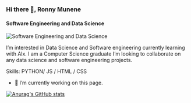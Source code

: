 ### Hi there 👋, Ronny Munene
#### Software Engineering and Data Science
![Software Engineering and Data Science](https://drive.google.com/file/d/1w5q30CcEuZ_KLPifZk2R0ygQGHuUgCxb/view?usp=drive_link)

I’m interested in Data Science and Software engineering currently learning with Alx. I am a Computer Science graduate I’m looking to collaborate on any data science and software engineering projects.

Skills: PYTHON/ JS / HTML / CSS

- 🔭 I’m currently working on this page. 





[![Anurag's GitHub stats](https://github-readme-stats.vercel.app/api?username=The-alpha-male)](https://github.com/The-alpha-male/github-readme-stats)<!---
The-alpha-male/The-alpha-male is a ✨ special ✨ repository because its `README.md` (this file) appears on your GitHub profile.
You can click the Preview link to take a look at your changes.
--->
